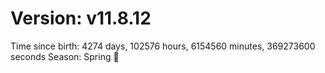 # Version: v11.8.12
Time since birth: 4274 days, 102576 hours, 6154560 minutes, 369273600 seconds
Season: Spring 🌸
